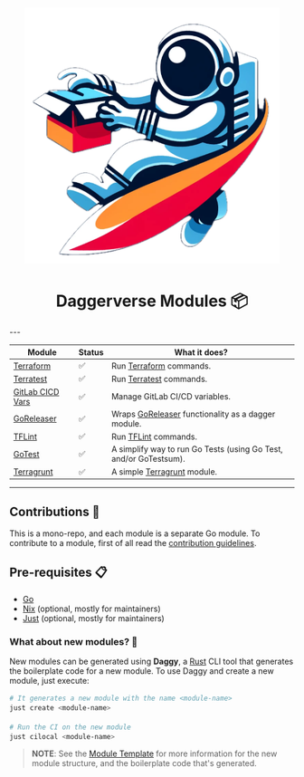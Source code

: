 <h1 align="center">
  <img alt="logo" src="docs/logo/daggerverse-logo-nobackground.png" width="450px"/><br/>
</h1>

<h1 align="center">Daggerverse Modules 📦</h1>
---

| Module                                         | Status | What it does?                                                                |
|------------------------------------------------|--------|------------------------------------------------------------------------------|
| [Terraform](terraform/README.md)               | ✅      | Run [Terraform](https://www.terraform.io) commands.                          |
| [Terratest](terratest/README.md)               | ✅      | Run [Terratest](https://terratest.gruntwork.io) commands.                    |
| [GitLab CICD Vars](gitlab-cicd-vars/README.md) | ✅      | Manage GitLab CI/CD variables.                                               |
| [GoReleaser](goreleaser/README.md)             | ✅      | Wraps [GoReleaser](https://goreleaser.com) functionality as a dagger module. |
| [TFLint](tflint/README.md)                     | ✅      | Run [TFLint](https://github.com/terraform-linters/tflint) commands.          |
| [GoTest](gotest/README.md)                     | ✅      | A simplify way to run Go Tests (using Go Test, and/or GoTestsum).            |
| [Terragrunt](terragrunt/README.md)             | ✅      | A simple [Terragrunt](https://terragrunt.gruntwork.io) module.               |

---

## Contributions 🤝

This is a mono-repo, and each module is a separate Go module. To contribute to a module, first of all read the [contribution guidelines](./CONTRIBUTING.md).

## Pre-requisites 📋

- [Go](https://golang.org)
- [Nix](https://nixos.org) (optional, mostly for maintainers)
- [Just](https://github.com/casey/just) (optional, mostly for maintainers)

### What about new modules? 🤔

New modules can be generated using **Daggy**, a [Rust](https://www.rust-lang.org) CLI tool that generates the boilerplate code for a new module. To use Daggy and create a new module, just execute:

```bash
# It generates a new module with the name <module-name>
just create <module-name>

# Run the CI on the new module
just cilocal <module-name>
```

>**NOTE**: See the [Module Template](./module-template) for more information for the new module structure, and the boilerplate code that's generated.
